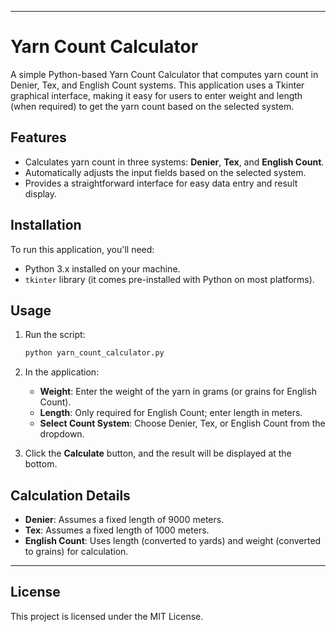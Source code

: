 
---

# Yarn Count Calculator

A simple Python-based Yarn Count Calculator that computes yarn count in Denier, Tex, and English Count systems. This application uses a Tkinter graphical interface, making it easy for users to enter weight and length (when required) to get the yarn count based on the selected system.

## Features

- Calculates yarn count in three systems: **Denier**, **Tex**, and **English Count**.
- Automatically adjusts the input fields based on the selected system.
- Provides a straightforward interface for easy data entry and result display.

## Installation

To run this application, you'll need:
- Python 3.x installed on your machine.
- `tkinter` library (it comes pre-installed with Python on most platforms).

## Usage

1. Run the script:
    ```bash
    python yarn_count_calculator.py
    ```

2. In the application:
   - **Weight**: Enter the weight of the yarn in grams (or grains for English Count).
   - **Length**: Only required for English Count; enter length in meters.
   - **Select Count System**: Choose Denier, Tex, or English Count from the dropdown.

3. Click the **Calculate** button, and the result will be displayed at the bottom.

## Calculation Details

- **Denier**: Assumes a fixed length of 9000 meters.
- **Tex**: Assumes a fixed length of 1000 meters.
- **English Count**: Uses length (converted to yards) and weight (converted to grains) for calculation.

---

## License

This project is licensed under the MIT License.

